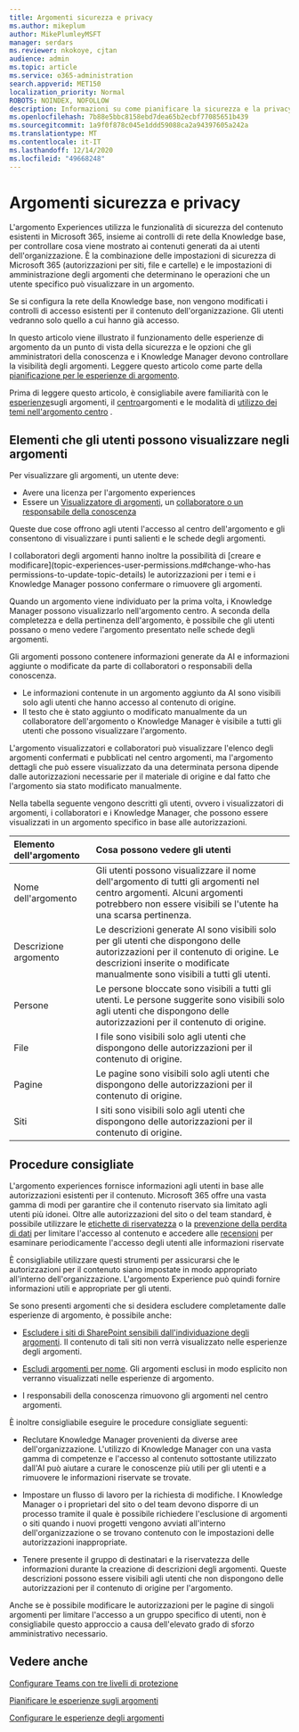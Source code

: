 ```yaml
---
title: Argomenti sicurezza e privacy
ms.author: mikeplum
author: MikePlumleyMSFT
manager: serdars
ms.reviewer: nkokoye, cjtan
audience: admin
ms.topic: article
ms.service: o365-administration
search.appverid: MET150
localization_priority: Normal
ROBOTS: NOINDEX, NOFOLLOW
description: Informazioni su come pianificare la sicurezza e la privacy di un argomento in Microsoft 365
ms.openlocfilehash: 7b88e5bbc8158ebd7dea65b2ecbf77085651b439
ms.sourcegitcommit: 1a9f0f878c045e1ddd59088ca2a94397605a242a
ms.translationtype: MT
ms.contentlocale: it-IT
ms.lasthandoff: 12/14/2020
ms.locfileid: "49668248"
---
```

# <a name="topic-experiences-security-and-privacy"></a>Argomenti sicurezza e privacy

L'argomento Experiences utilizza le funzionalità di sicurezza del contenuto esistenti in Microsoft 365, insieme ai controlli di rete della Knowledge base, per controllare cosa viene mostrato ai contenuti generati da ai utenti dell'organizzazione. È la combinazione delle impostazioni di sicurezza di Microsoft 365 (autorizzazioni per siti, file e cartelle) e le impostazioni di amministrazione degli argomenti che determinano le operazioni che un utente specifico può visualizzare in un argomento.

Se si configura la rete della Knowledge base, non vengono modificati i controlli di accesso esistenti per il contenuto dell'organizzazione. Gli utenti vedranno solo quello a cui hanno già accesso.

In questo articolo viene illustrato il funzionamento delle esperienze di argomento da un punto di vista della sicurezza e le opzioni che gli amministratori della conoscenza e i Knowledge Manager devono controllare la visibilità degli argomenti. Leggere questo articolo come parte della [pianificazione per le esperienze di argomento](plan-topic-experiences.md).

Prima di leggere questo articolo, è consigliabile avere familiarità con le [esperienze](knowledge-management-overview.md)sugli argomenti, il [centro](topic-center-overview.md)argomenti e le modalità di [utilizzo dei temi nell'argomento centro](work-with-topics.md) .

## <a name="what-users-can-see-in-topics"></a>Elementi che gli utenti possono visualizzare negli argomenti

Per visualizzare gli argomenti, un utente deve:

- Avere una licenza per l'argomento experiences
- Essere un [Visualizzatore di argomenti](topic-experiences-knowledge-rules.md#change-who-can-see-topics-in-your-organization), un [collaboratore o un responsabile della conoscenza](topic-experiences-user-permissions.md)

Queste due cose offrono agli utenti l'accesso al centro dell'argomento e gli consentono di visualizzare i punti salienti e le schede degli argomenti.

I collaboratori degli argomenti hanno inoltre la possibilità di [creare e modificare](topic-experiences-user-permissions.md#change-who-has permissions-to-update-topic-details) le autorizzazioni per i temi e i Knowledge Manager possono confermare o rimuovere gli argomenti.

Quando un argomento viene individuato per la prima volta, i Knowledge Manager possono visualizzarlo nell'argomento centro. A seconda della completezza e della pertinenza dell'argomento, è possibile che gli utenti possano o meno vedere l'argomento presentato nelle schede degli argomenti.

Gli argomenti possono contenere informazioni generate da AI e informazioni aggiunte o modificate da parte di collaboratori o responsabili della conoscenza.

- Le informazioni contenute in un argomento aggiunto da AI sono visibili solo agli utenti che hanno accesso al contenuto di origine.
- Il testo che è stato aggiunto o modificato manualmente da un collaboratore dell'argomento o Knowledge Manager è visibile a tutti gli utenti che possono visualizzare l'argomento.

L'argomento visualizzatori e collaboratori può visualizzare l'elenco degli argomenti confermati e pubblicati nel centro argomenti, ma l'argomento dettagli che può essere visualizzato da una determinata persona dipende dalle autorizzazioni necessarie per il materiale di origine e dal fatto che l'argomento sia stato modificato manualmente.

Nella tabella seguente vengono descritti gli utenti, ovvero i visualizzatori di argomenti, i collaboratori e i Knowledge Manager, che possono essere visualizzati in un argomento specifico in base alle autorizzazioni.

|Elemento dell'argomento|Cosa possono vedere gli utenti|
|:---------|:------------------|
|Nome dell'argomento|Gli utenti possono visualizzare il nome dell'argomento di tutti gli argomenti nel centro argomenti. Alcuni argomenti potrebbero non essere visibili se l'utente ha una scarsa pertinenza.|
|Descrizione argomento|Le descrizioni generate AI sono visibili solo per gli utenti che dispongono delle autorizzazioni per il contenuto di origine. Le descrizioni inserite o modificate manualmente sono visibili a tutti gli utenti.|
|Persone|Le persone bloccate sono visibili a tutti gli utenti. Le persone suggerite sono visibili solo agli utenti che dispongono delle autorizzazioni per il contenuto di origine.|
|File|I file sono visibili solo agli utenti che dispongono delle autorizzazioni per il contenuto di origine.|
|Pagine|Le pagine sono visibili solo agli utenti che dispongono delle autorizzazioni per il contenuto di origine.|
|Siti|I siti sono visibili solo agli utenti che dispongono delle autorizzazioni per il contenuto di origine.|

## <a name="best-practices"></a>Procedure consigliate

L'argomento experiences fornisce informazioni agli utenti in base alle autorizzazioni esistenti per il contenuto. Microsoft 365 offre una vasta gamma di modi per garantire che il contenuto riservato sia limitato agli utenti più idonei. Oltre alle autorizzazioni del sito o del team standard, è possibile utilizzare le [etichette di riservatezza](https://docs.microsoft.com/microsoft-365/compliance/sensitivity-labels) o la [prevenzione della perdita di dati](https://docs.microsoft.com/microsoft-365/compliance/data-loss-prevention-policies) per limitare l'accesso al contenuto e accedere alle [recensioni](https://docs.microsoft.com/azure/active-directory/governance/access-reviews-overview) per esaminare periodicamente l'accesso degli utenti alle informazioni riservate

È consigliabile utilizzare questi strumenti per assicurarsi che le autorizzazioni per il contenuto siano impostate in modo appropriato all'interno dell'organizzazione. L'argomento Experience può quindi fornire informazioni utili e appropriate per gli utenti.

Se sono presenti argomenti che si desidera escludere completamente dalle esperienze di argomento, è possibile anche:

- [Escludere i siti di SharePoint sensibili dall'individuazione degli argomenti](topic-experiences-discovery.md#select-sharepoint-topic-sources). Il contenuto di tali siti non verrà visualizzato nelle esperienze degli argomenti.

- [Escludi argomenti per nome](topic-experiences-discovery.md#exclude-topics-by-name). Gli argomenti esclusi in modo esplicito non verranno visualizzati nelle esperienze di argomento.

- I responsabili della conoscenza rimuovono gli argomenti nel centro argomenti.

È inoltre consigliabile eseguire le procedure consigliate seguenti:

- Reclutare Knowledge Manager provenienti da diverse aree dell'organizzazione. L'utilizzo di Knowledge Manager con una vasta gamma di competenze e l'accesso al contenuto sottostante utilizzato dall'AI può aiutare a curare le conoscenze più utili per gli utenti e a rimuovere le informazioni riservate se trovate.

- Impostare un flusso di lavoro per la richiesta di modifiche. I Knowledge Manager o i proprietari del sito o del team devono disporre di un processo tramite il quale è possibile richiedere l'esclusione di argomenti o siti quando i nuovi progetti vengono avviati all'interno dell'organizzazione o se trovano contenuto con le impostazioni delle autorizzazioni inappropriate.

- Tenere presente il gruppo di destinatari e la riservatezza delle informazioni durante la creazione di descrizioni degli argomenti. Queste descrizioni possono essere visibili agli utenti che non dispongono delle autorizzazioni per il contenuto di origine per l'argomento.

Anche se è possibile modificare le autorizzazioni per le pagine di singoli argomenti per limitare l'accesso a un gruppo specifico di utenti, non è consigliabile questo approccio a causa dell'elevato grado di sforzo amministrativo necessario.

## <a name="see-also"></a>Vedere anche

[Configurare Teams con tre livelli di protezione](../solutions/configure-teams-three-tiers-protection.md)

[Pianificare le esperienze sugli argomenti](plan-topic-experiences.md)

[Configurare le esperienze degli argomenti](set-up-topic-experiences.md)
